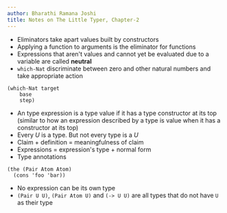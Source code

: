 ```yaml
---
author: Bharathi Ramana Joshi
title: Notes on The Little Typer, Chapter-2
---
```

- Eliminators take apart values built by constructors
- Applying a function to arguments is the eliminator for functions
- Expressions that aren't values and cannot yet be evaluated due to a variable
  are called **neutral**
- `which-Nat` discriminate between zero and other natural numbers and take
    appropriate action
```
(which-Nat target
    base
    step)
```
- An type expression is a type value if it has a type constructor at its top
    (similar to how an expression described by a type is value when it has a
    constructor at its top)
- Every $U$ is a type. But not every type is a $U$
- Claim + definition = meaningfulness of claim
- Expressions = expression's type + normal form
- Type annotations
```
(the (Pair Atom Atom)
  (cons 'foo 'bar))
```
- No expression can be its own type
- `(Pair U U)`, `(Pair Atom U)` and `(-> U U)` are all types that do not have
    `U` as their type

